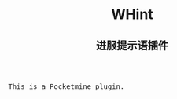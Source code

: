 <center><h1>WHint</h1></center>
<center><h2>进服提示语插件</h2></center>
<br/>
<pre><p>This is a Pocketmine plugin.</p></pre>
